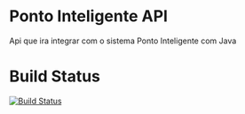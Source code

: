 # Ponto Inteligente API
Api que ira integrar com o sistema Ponto Inteligente com Java 

# Build Status 

[![Build Status](https://travis-ci.org/andersonAlvesOliveira/ponto-inteligente-api.svg?branch=master)](https://travis-ci.org/andersonAlvesOliveira/ponto-inteligente-api)

